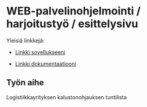 # WEB-palvelinohjelmointi / harjoitustyö  / esittelysivu

Yleisiä linkkejä:

* [Linkki sovellukseeni](https://secure-tor-87301.herokuapp.com/)

* [Linkki dokumentaatiooni](https://github.com/villepaa/tuntilista/blob/master/documentation/dokumentaatio.pdf)




## Työn aihe

Logistiikkayrityksen kalustonohjauksen tuntilista
